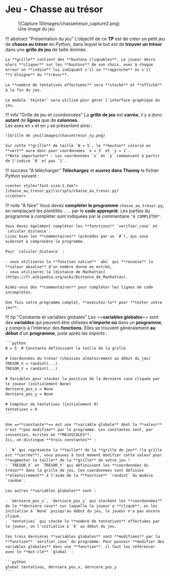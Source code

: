 # Jeu - Chasse au trésor

<figure markdown="span">
  ![Capture 1](images/chassetresor_capture2.png)
  <figcaption>Une image du jeu</figcaption>
</figure>

!!! abstract "Présentation du jeu"
    L'objectif de ce **TP** est de créer un petit jeu de **chasse au trésor** en *Python*, dans lequel le but est de **trouver un trésor** dans une **grille de jeu** de taille donnée.  
    
    La **grille** contient des **boutons cliquables**. Le joueur devra alors **cliquer** sur les **boutons** de son choix, avec à chaque erreur un **indice** lui indiquant s'il se **rapproche** ou s'il **s'éloigne** du **trésor**.

    Le **nombre de tentatives effectuées** sera **stocké** et **affiché** à la fin du jeu.

    Le module `tkinter` sera utilisé pour gérer l'interface graphique du jeu.

!!! info "Grille de jeu et coordonnées"
    La **grille de jeu** est **carrée**, il y a donc **autant** de **lignes** que de **colonnes**.  
    Les axes en `x` et en `y` se présentent ainsi :

    ![Grille de jeu](images/chassetresor_xy.png)

    Sur cette **grille** de taille `N = 5`, le **bouton** colorié en **vert** aura donc pour coordonnées `x = 3` et `y = 1`.  
    **Note importante** : Les coordonnées `x` et `y` commencent à partir de l'indice `0` et pas `1`.

!!! success "À télécharger"
    **Téléchargez** et **ouvrez dans Thonny** le fichier *Python* suivant :

    <center style="font-size:1.3em">
    [chasse_au_tresor.py](scripts/chasse_au_tresor.py)
    </center>

!!! note "À faire"
    Vous devez **compléter le programme** `chasse_au_tresor.py`, en remplaçant les pointillés `...` par le **code approprié**. Les parties du programme à compléter sont indiquées par le commentaire `"À COMPLÉTER"`.

    Vous devez également compléter les **fonctions** `verifier_case` et `calculer_distance`.  
    Lisez bien les **commentaires** (précédes par un `#`), qui vous aideront à comprendre le programme.

    Pour `calculer_distance` :
    
    - vous utiliserez la **fonction native** `abs` qui **renvoie** la **valeur absolue** d'un nombre donné en entrée,
    - vous utiliserez la [distance de Manhattan](https://fr.wikipedia.org/wiki/Distance_de_Manhattan).

    Aidez-vous des **commentaires** pour compléter les lignes de code incomplètes.

    Une fois votre programme complet, **exécutez-le** pour **tester votre jeu**.

!!! tip "Constante et variables globales"
    Les ==**variables globales**== sont des **variables** qui peuvent être utilisées **n'importe où** dans un **programme**, y compris à l'intérieur des **fonctions**. Elles se trouvent généralement **au début** d'un **programme**, juste après les *imports* :

    ```python
    N = 5  # Constante définissant la taille de la grille

    # Coordonnées du trésor (choisies aléatoirement au début du jeu)
    TRESOR_X = randint(...)
    TRESOR_Y = randint(...)

    # Variables pour stocker la position de la dernière case cliquée par le joueur (initialement None)
    derniere_pos_x = None
    derniere_pos_y = None

    # Compteur de tentatives (initialement 0)
    tentatives = 0
    ```

    Une ==**constante**== est une **variable globale** dont la **valeur** n'est **pas modifiée** par le programme. Les constantes sont, par convention, écrites en **MAJUSCULES**.  
    Ici, on distingue **trois constantes** :
    
    - `N` qui représente la **taille** de la **grille de jeu** (la grille est **carrée**), vous pouvez à tout moment modifier cette valeur pour **augmenter la taille** de la **grille** de votre jeu !
    - `TRESOR_X` et `TRESOR_Y` qui définissent les **coordonnées du trésor** dans la grille de jeu. Ces coordonnées sont définies **aléatoirement** à l'aide de la **fonction** `randint` du module `random`.
    
    Les autres **variables globales** sont :
    
    - `derniere_pos_x`, `derniere_pos_y` qui stockent les **coordonnées** de la **dernière case** sur laquelle le joueur a **cliqué**, on les initialise à `None` puisqu'au début du jeu, le joueur n'a pas encore cliqué.
    - `tentatives` qui stocke le **nombre de tentatives** effectuées par le joueur, on l'initialise à `0` au début du jeu.

    Ces trois dernières **variables globales** sont **modifiées** par la **fonction** `verifier_case` du programme. Pour pouvoir **modifier des variables globales** dans une **fonction**, il faut les référencer avec le **mot-clé** `global` :

    ```python
    global tentatives, derniere_pos_x, derniere_pos_y
    ```